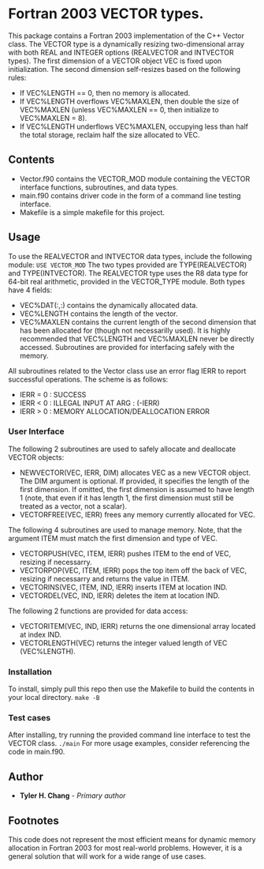 # Fortran 2003 VECTOR types.

This package contains a Fortran 2003 implementation of the C++ Vector
class.
The VECTOR type is a dynamically resizing two-dimensional array with
both REAL and INTEGER options (REALVECTOR and INTVECTOR types).
The first dimension of a VECTOR object VEC is fixed upon initialization.
The second dimension self-resizes based on the following rules:
 - If VEC%LENGTH == 0, then no memory is allocated.
 - If VEC%LENGTH overflows VEC%MAXLEN, then double the size
    of VEC%MAXLEN (unless VEC%MAXLEN == 0, then initialize
    to VEC%MAXLEN = 8).
 - If VEC%LENGTH underflows VEC%MAXLEN, occupying less than
    half the total storage, reclaim half the size allocated
    to VEC.

## Contents

 - Vector.f90 contains the VECTOR\_MOD module containing the VECTOR
   interface functions, subroutines, and data types.
 - main.f90 contains driver code in the form of a command line testing
   interface.
 - Makefile is a simple makefile for this project.

## Usage

To use the REALVECTOR and INTVECTOR data types, include the following
module:
``
USE VECTOR_MOD
``
The two types provided are TYPE(REALVECTOR) and TYPE(INTVECTOR).
The REALVECTOR type uses the R8 data type for 64-bit real arithmetic,
provided in the VECTOR\_TYPE module.
Both types have 4 fields:
 - VEC%DAT(:,:) contains the dynamically allocated data.
 - VEC%LENGTH contains the length of the vector.
 - VEC%MAXLEN contains the current length of the second dimension that
   has been allocated for (though not necessarilly used).
It is highly recommended that VEC%LENGTH and VEC%MAXLEN never be directly
accessed.
Subroutines are provided for interfacing safely with the memory.

All subroutines related to the Vector class use an error flag IERR to
report successful operations.
The scheme is as follows:
 - IERR = 0 : SUCCESS
 - IERR < 0 : ILLEGAL INPUT AT ARG : (-IERR)
 - IERR > 0 : MEMORY ALLOCATION/DEALLOCATION ERROR

### User Interface

The following 2 subroutines are used to safely allocate and deallocate
VECTOR objects:
 - NEWVECTOR(VEC, IERR, DIM) allocates VEC as a new VECTOR object.
   The DIM argument is optional. If provided, it specifies the length
   of the first dimension. If omitted, the first dimension is assumed
   to have length 1 (note, that even if it has length 1, the first
   dimension must still be treated as a vector, not a scalar).
 - VECTORFREE(VEC, IERR) frees any memory currently allocated for VEC.

The following 4 subroutines are used to manage memory. Note, that the
argument ITEM must match the first dimension and type of VEC.
 - VECTORPUSH(VEC, ITEM, IERR) pushes ITEM to the
   end of VEC, resizing if necessarry.
 - VECTORPOP(VEC, ITEM, IERR) pops the top item off
   the back of VEC, resizing if necessarry and returns
   the value in ITEM.
 - VECTORINS(VEC, ITEM, IND, IERR) inserts ITEM at
   location IND.
 - VECTORDEL(VEC, IND, IERR) deletes the item at
   location IND.

The following 2 functions are provided for data access:
 - VECTORITEM(VEC, IND, IERR) returns the one dimensional array
   located at index IND.
 - VECTORLENGTH(VEC) returns the integer valued length of VEC
   (VEC%LENGTH).

### Installation

To install, simply pull this repo then use the Makefile to build
the contents in your local directory.
``
make -B
``

### Test cases

After installing, try running the provided command line interface
to test the VECTOR class.
``
./main
``
For more usage examples, consider referencing the code in main.f90.

## Author

* **Tyler H. Chang** - *Primary author*

## Footnotes

This code does not represent the most efficient means for dynamic memory
allocation in Fortran 2003 for most real-world problems.
However, it is a general solution that will work for a wide range of
use cases.

